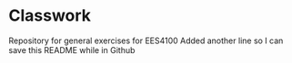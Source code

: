 # Classwork
Repository for general exercises for EES4100
Added another line so I can save this README while in Github
